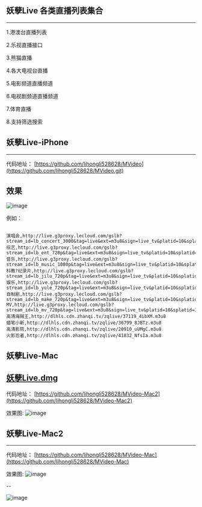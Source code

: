 ## 妖孽Live 各类直播列表集合

----

1.港澳台直播列表

2.乐视直播接口

3.熊猫直播

4.各大电视台直播

5.电影频道直播频道

6.电视剧频道直播频道

7.体育直播

8.支持筛选搜索


## 妖孽Live-iPhone

-----

代码地址：
[https://github.com/lihongli528628/MVideo](https://github.com/lihongli528628/MVideo.git)

效果
----

![image](https://github.com/lihongli528628/MVideo/blob/master/SnapShoot/animal.gif)  



例如：

```objc

演唱会,http://live.g3proxy.lecloud.com/gslb?stream_id=lb_concert_3000&tag=live&ext=m3u8&sign=live_tv&platid=10&splatid=1009&format=letv&expect=1
综艺,http://live.g3proxy.lecloud.com/gslb?stream_id=lb_ent_720p&tag=live&ext=m3u8&sign=live_tv&platid=10&splatid=1009&format=letv&expect=1
音乐,http://live.g3proxy.lecloud.com/gslb?stream_id=lb_music_1080p&tag=live&ext=m3u8&sign=live_tv&platid=10&splatid=1009&format=letv&expect=1
科教?纪录片,http://live.g3proxy.lecloud.com/gslb?stream_id=lb_jilu_720p&tag=live&ext=m3u8&sign=live_tv&platid=10&splatid=1009&format=letv&expect=1
娱乐,http://live.g3proxy.lecloud.com/gslb?stream_id=lb_yule_720p&tag=live&ext=m3u8&sign=live_tv&platid=10&splatid=1009&format=letv&expect=1
自制剧,http://live.g3proxy.lecloud.com/gslb?stream_id=lb_make_720p&tag=live&ext=m3u8&sign=live_tv&platid=10&splatid=1009&format=letv&expect=1
MV,http://live.g3proxy.lecloud.com/gslb?stream_id=lb_mv_720p&tag=live&ext=m3u8&sign=live_tv&platid=10&splatid=1009&format=letv&expect=1
高清海贼王,http://dlhls.cdn.zhanqi.tv/zqlive/37119_4ibXM.m3u8
蜡笔小新,http://dlhls.cdn.zhanqi.tv/zqlive/36799_8JBTz.m3u8
高清影院,http://dlhls.cdn.zhanqi.tv/zqlive/20910_uUMgC.m3u8
火影忍者,http://dlhls.cdn.zhanqi.tv/zqlive/41832_NfsIa.m3u8

```


## 妖孽Live-Mac

[妖孽Live.dmg](https://github.com/lihongli528628/MVideo/blob/master/dmg/妖孽Live.dmg)
-----

代码地址：
[https://github.com/lihongli528628/MVideo-Mac2](https://github.com/lihongli528628/MVideo-Mac2)

效果图:
![image](https://github.com/lihongli528628/MVideo/blob/master/SnapShoot/20170616-180526.png)




## 妖孽Live-Mac2

-----

代码地址：
[https://github.com/lihongli528628/MVideo-Mac](https://github.com/lihongli528628/MVideo-Mac)

效果图:
![image](https://github.com/lihongli528628/MVideo/blob/master/SnapShoot/list.png)

--

![image](https://github.com/lihongli528628/MVideo/blob/master/SnapShoot/movie.png)


